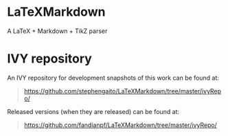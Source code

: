 # LaTeXMarkdown

A LaTeX + Markdown + TikZ parser

# IVY repository

An IVY repository for development snapshots of this work can be found 
at:

> https://github.com/stephengaito/LaTeXMarkdown/tree/master/ivyRepo/

Released versions (when they are released) can be found at:

> https://github.com/fandianpf/LaTeXMarkdown/tree/master/ivyRepo/

